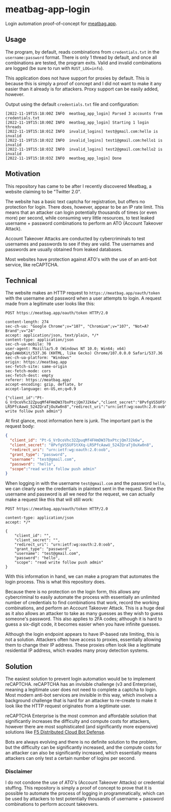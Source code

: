 # meatbag-app-login
Login automation proof-of-concept for [meatbag.app](https://meatbag.app).

## Usage
The program, by default, reads combinations from `credentials.txt` in the `username:password` format.
There is only 1 thread by default, and once all combinations are tested, the program exits.
Valid and invalid combinations are logged (be sure to run with `RUST_LOG=info`).

This application does not have support for proxies by default. This is because this is simply a proof
of concept and I did not want to make it any easier than it already is for attackers. Proxy support can
be easily added, however.

Output using the default `credentials.txt` file and configuration:
```
[2022-11-19T15:18:00Z INFO  meatbag_app_login] Parsed 3 accounts from credentials.txt
[2022-11-19T15:18:00Z INFO  meatbag_app_login] Starting 1 login threads
[2022-11-19T15:18:01Z INFO  invalid_logins] test@gmail.com:hello is invalid
[2022-11-19T15:18:02Z INFO  invalid_logins] test1@gmail.com:hello1 is invalid
[2022-11-19T15:18:03Z INFO  invalid_logins] test2@gmail.com:hello2 is invalid
[2022-11-19T15:18:03Z INFO  meatbag_app_login] Done
```

## Motivation
This repository has came to be after I recently discovered Meatbag, a website claiming
to be "Twitter 2.0".

The website has a basic text captcha for registration, but offers no protection for login.
There does, however, appear to be an IP rate limit. This means that an attacker can login
potentially thousands of times (or even more) per second, while consuming very little resources,
to test leaked username + password combinations to perform an ATO (Account Takeover Attack).

Account Takeover Attacks are conducted by cybercriminals to test usernames and passwords to
see if they are valid. The usernames and passwords are usually obtained from leaked databases.

Most websites have protection against ATO's with the use of an anti-bot service, like reCAPTCHA.

## Technical
The website makes an HTTP request to `https://meatbag.app/oauth/token` with the username and password
when a user attempts to login. A request made from a legitimate user looks like this:

```http request
POST https://meatbag.app/oauth/token HTTP/2.0

content-length: 274
sec-ch-ua: "Google Chrome";v="107", "Chromium";v="107", "Not=A?Brand";v="24"
accept: application/json, text/plain, */*
content-type: application/json
sec-ch-ua-mobile: ?0
user-agent: Mozilla/5.0 (Windows NT 10.0; Win64; x64) AppleWebKit/537.36 (KHTML, like Gecko) Chrome/107.0.0.0 Safari/537.36
sec-ch-ua-platform: "Windows"
origin: https://meatbag.app
sec-fetch-site: same-origin
sec-fetch-mode: cors
sec-fetch-dest: empty
referer: https://meatbag.app/
accept-encoding: gzip, deflate, br
accept-language: en-US,en;q=0.9

{"client_id":"Pt-G_VrDcoVhc32ZpuqMf4FHmDW37bxPtcjQm7J2k6w","client_secret":"8PvfgVS5UFStXXq-LR5PfcAawU_524ZQraTjOuXw0n8","redirect_uri":"urn:ietf:wg:oauth:2.0:oob","grant_type":"password","username":"test@gmail.com","password":"hello","scope":"read write follow push admin"}
```

At first glance, most information here is junk. The important part is the request body:

```json
{
  "client_id": "Pt-G_VrDcoVhc32ZpuqMf4FHmDW37bxPtcjQm7J2k6w",
  "client_secret": "8PvfgVS5UFStXXq-LR5PfcAawU_524ZQraTjOuXw0n8",
  "redirect_uri": "urn:ietf:wg:oauth:2.0:oob",
  "grant_type": "password",
  "username": "test@gmail.com",
  "password": "hello",
  "scope":"read write follow push admin"
}
```
When logging in with the username `test@gmail.com` and the password `hello`, we can clearly see the credentials
in plaintext sent in the request. Since the username and password is all we need for the request, we can
actually make a request like this that will still work:

```http request
POST https://meatbag.app/oauth/token HTTP/2.0

content-type: application/json
accept: */*

{
	"client_id": "",
	"client_secret": "",
	"redirect_uri": "urn:ietf:wg:oauth:2.0:oob",
	"grant_type": "password",
	"username": "test@gmail.com",
	"password": "hello",
	"scope": "read write follow push admin"
}
```

With this information in hand, we can make a program that automates the login process.
This is what this repository does.

Because there is no protection on the login form, this allows any cybercriminal to easily
automate the process with essentially an unlimited number of credentials to find combinations that work,
record the working combinations, and perform an Account Takeover Attack. This is a huge deal as it also
allows an attacker to take as many guesses as they wish to guess someone's password. This also applies to 2FA codes;
although it is hard to guess a six-digit code, it becomes easier when you have infinite guesses.

Although the login endpoint appears to have IP-based rate limiting, this is not a solution. Attackers
often have access to proxies, essentially allowing them to change their IP address. These proxies often look
like a legitimate residential IP address, which evades many proxy detection systems.

## Solution
The easiest solution to prevent login automation would be to implement reCAPTCHA. reCAPTCHA has an invisible
challenge (v3 and Enterprise), meaning a legitimate user does not need to complete a captcha to login.
Most modern anti-bot services are invisible in this way, which involves a background challenge that is hard
for an attacker to re-create to make it look like the HTTP request originates from a legitimate user.

reCAPTCHA Enterprise is the most common and affordable solution that significantly increases the difficulty
and compute costs for attackers, however there are most sophisticated (and significantly more expensive) solutions
like [F5 Distributed Cloud Bot Defense](https://www.f5.com/cloud/products/bot-defense).

Bots are always evolving and there is no definite solution to the problem, but the difficulty can be
significantly increased, and the compute costs for an attacker can also be significantly increased,
which essentially means attackers can only test a certain number of logins per second.

### Disclaimer
I do not condone the use of ATO's (Account Takeover Attacks) or credential stuffing.
This repository is simply a proof of concept to prove that it is possible to automate
the process of logging in programmatically, which can be used by attackers to test
potentially thousands of username + password combinations to perform account takeovers.